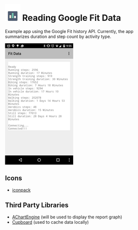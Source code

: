 # ![Screen Shot](small_icon.png) Reading Google Fit Data
Example app using the Google Fit history API. Currently, the app summarizes duration and step count by activity type.

![Screen Shot](screen_shot.png)

Icons
---------------------------
+ [iconpack](http://www.iconarchive.com/show/beautiful-flat-one-color-icons-by-elegantthemes.html)

Third Party Libraries
---------------------------
+ [AChartEngine](https://code.google.com/p/achartengine/) (will be used to display the report graph)
+ [Cupboard](https://bitbucket.org/qbusict/cupboard) (used to cache data locally)